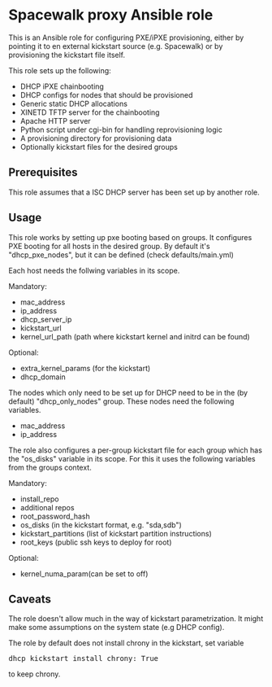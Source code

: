 Spacewalk proxy  Ansible role
=============================

This is an Ansible role for configuring PXE/iPXE provisioning, either by
pointing it to en external kickstart source (e.g. Spacewalk) or by provisioning
the kickstart file itself.

This role sets up the following:
 - DHCP iPXE chainbooting
  - DHCP configs for nodes that should be provisioned
  - Generic static DHCP allocations
 - XINETD TFTP server for the chainbooting
 - Apache HTTP server
  - Python script under cgi-bin for handling reprovisioning logic
  - A provisioning directory for provisioning data
  - Optionally kickstart files for the desired groups

Prerequisites
-------------

This role assumes that a ISC DHCP server has been set up by another role.

Usage
-----

This role works by setting up pxe booting based on groups. It configures PXE
booting for all hosts in the desired group. By default it's "dhcp_pxe_nodes",
but it can be defined (check defaults/main.yml)

Each host needs the follwing variables in its scope.

Mandatory:
 - mac_address
 - ip_address
 - dhcp_server_ip
 - kickstart_url
 - kernel_url_path (path where kickstart kernel and initrd can be found)

Optional:
 - extra_kernel_params (for the kickstart)
 - dhcp_domain

The nodes which only need to be set up for DHCP need to be in the
(by default) "dhcp_only_nodes"  group. These nodes need the following 
variables.

 - mac_address
 - ip_address

The role also configures a per-group kickstart file for each group which has the
"os_disks" variable in its scope. For this it uses the following variables from
the groups context.

Mandatory:
 - install_repo
 - additional repos
 - root_password_hash
 - os_disks (in the kickstart format, e.g. "sda,sdb")
 - kickstart_partitions (list of kickstart partition instructions)
 - root_keys (public ssh keys to deploy for root)

Optional:
 - kernel_numa_param(can be set to off)


Caveats
-------

The role doesn't allow much in the way of kickstart parametrization. It might
make some assumptions on the system state (e.g DHCP config).

The role by default does not install chrony in the kickstart, set variable

<pre>
dhcp_kickstart_install_chrony: True
</pre>

to keep chrony.
